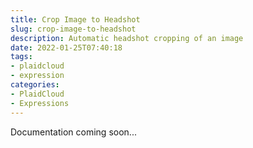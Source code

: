 ```yaml
---
title: Crop Image to Headshot
slug: crop-image-to-headshot
description: Automatic headshot cropping of an image
date: 2022-01-25T07:40:18
tags:
- plaidcloud
- expression
categories:
- PlaidCloud
- Expressions
---
```



Documentation coming soon...

